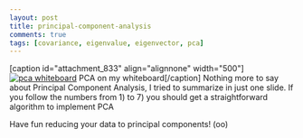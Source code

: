 ```yaml
---
layout: post
title: principal-component-analysis
comments: true
tags: [covariance, eigenvalue, eigenvector, pca]
---
```


[caption id="attachment_833" align="alignnone" width="500"][![pca
whiteboard](https://s3-eu-west-1.amazonaws.com/wopcontent/uploads/2012/11/pca.jpg)](https://s3-eu-west-1.amazonaws.com/wopcontent/uploads/2012/11/pca.jpg) 
PCA on my whiteboard[/caption] 
Nothing more to say about Principal Component Analysis, I tried to summarize in just one
slide. If you follow the numbers from 1) to 7) you should get a straightforward algorithm to implement PCA 

Have fun reducing your data to principal components! (oo)

